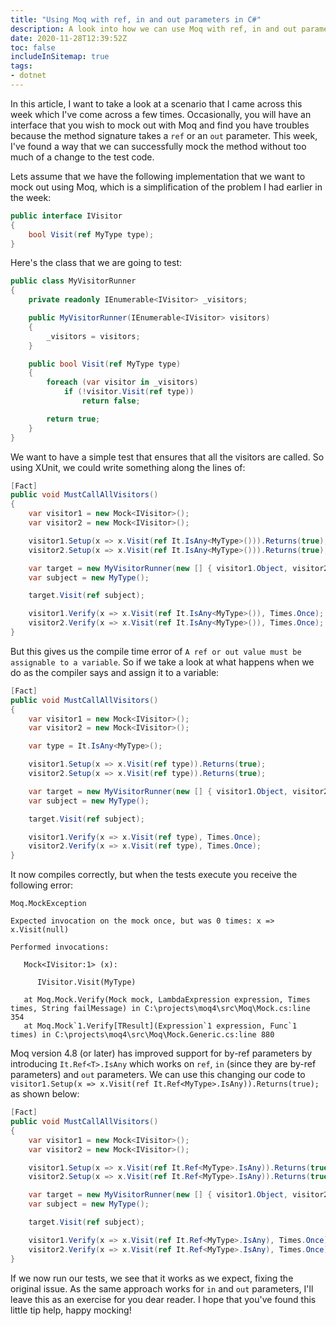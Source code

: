 ```yaml
---
title: "Using Moq with ref, in and out parameters in C#"
description: A look into how we can use Moq with ref, in and out parameters in C#
date: 2020-11-28T12:39:52Z
toc: false
includeInSitemap: true
tags:
- dotnet
---
```


In this article, I want to take a look at a scenario that I came across this week which I've come across a few times. Occasionally, you will have an interface that you wish to mock out with Moq and find you have troubles because the method signature takes a `ref` or an `out` parameter. This week, I've found a way that we can successfully mock the method without too much of a change to the test code.
<!--more-->

Lets assume that we have the following implementation that we want to mock out using Moq, which is a simplification of the problem I had earlier in the week:

```csharp
public interface IVisitor
{
    bool Visit(ref MyType type);
}
```

Here's the class that we are going to test:

```csharp
public class MyVisitorRunner
{
    private readonly IEnumerable<IVisitor> _visitors;

    public MyVisitorRunner(IEnumerable<IVisitor> visitors)
    {
        _visitors = visitors;
    }

    public bool Visit(ref MyType type)
    {
        foreach (var visitor in _visitors)
            if (!visitor.Visit(ref type))
                return false;

        return true;
    }
}
```

We want to have a simple test that ensures that all the visitors are called. So using XUnit, we could write something along the lines of:

```csharp
[Fact]
public void MustCallAllVisitors()
{
    var visitor1 = new Mock<IVisitor>();
    var visitor2 = new Mock<IVisitor>();

    visitor1.Setup(x => x.Visit(ref It.IsAny<MyType>())).Returns(true);
    visitor2.Setup(x => x.Visit(ref It.IsAny<MyType>())).Returns(true);

    var target = new MyVisitorRunner(new [] { visitor1.Object, visitor2.Object });
    var subject = new MyType();

    target.Visit(ref subject);

    visitor1.Verify(x => x.Visit(ref It.IsAny<MyType>()), Times.Once);
    visitor2.Verify(x => x.Visit(ref It.IsAny<MyType>()), Times.Once);
}
```

But this gives us the compile time error of `A ref or out value must be assignable to a variable`. So if we take a look at what happens when we do as the compiler says and assign it to a variable:

```csharp
[Fact]
public void MustCallAllVisitors()
{
    var visitor1 = new Mock<IVisitor>();
    var visitor2 = new Mock<IVisitor>();

    var type = It.IsAny<MyType>();

    visitor1.Setup(x => x.Visit(ref type)).Returns(true);
    visitor2.Setup(x => x.Visit(ref type)).Returns(true);

    var target = new MyVisitorRunner(new [] { visitor1.Object, visitor2.Object });
    var subject = new MyType();

    target.Visit(ref subject);

    visitor1.Verify(x => x.Visit(ref type), Times.Once);
    visitor2.Verify(x => x.Visit(ref type), Times.Once);
}
```

It now compiles correctly, but when the tests execute you receive the following error:

```plain
Moq.MockException

Expected invocation on the mock once, but was 0 times: x => x.Visit(null)

Performed invocations:

   Mock<IVisitor:1> (x):

      IVisitor.Visit(MyType)

   at Moq.Mock.Verify(Mock mock, LambdaExpression expression, Times times, String failMessage) in C:\projects\moq4\src\Moq\Mock.cs:line 354
   at Moq.Mock`1.Verify[TResult](Expression`1 expression, Func`1 times) in C:\projects\moq4\src\Moq\Mock.Generic.cs:line 880
```

Moq version 4.8 (or later) has improved support for by-ref parameters by introducing `It.Ref<T>.IsAny` which works on `ref`, `in` (since they are by-ref parameters) and `out` parameters. We can use this changing our code to `visitor1.Setup(x => x.Visit(ref It.Ref<MyType>.IsAny)).Returns(true);` as shown below:

```csharp
[Fact]
public void MustCallAllVisitors()
{
    var visitor1 = new Mock<IVisitor>();
    var visitor2 = new Mock<IVisitor>();

    visitor1.Setup(x => x.Visit(ref It.Ref<MyType>.IsAny)).Returns(true);
    visitor2.Setup(x => x.Visit(ref It.Ref<MyType>.IsAny)).Returns(true);

    var target = new MyVisitorRunner(new [] { visitor1.Object, visitor2.Object });
    var subject = new MyType();

    target.Visit(ref subject);

    visitor1.Verify(x => x.Visit(ref It.Ref<MyType>.IsAny), Times.Once);
    visitor2.Verify(x => x.Visit(ref It.Ref<MyType>.IsAny), Times.Once);
}
```

If we now run our tests, we see that it works as we expect, fixing the original issue. As the same approach works for `in` and `out` parameters, I'll leave this as an exercise for you dear reader. I hope that you've found this little tip help, happy mocking!
